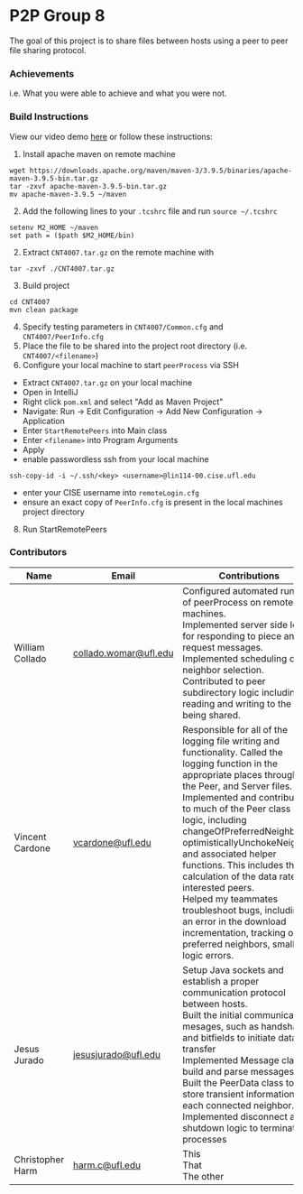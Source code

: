 # P2P Group 8

The goal of this project is to share files between hosts using a peer to peer file sharing protocol.

### Achievements
i.e. What you were able to achieve and what you were not.
### Build Instructions
View our video demo [here](youtube.com) or follow these instructions:
1. Install apache maven on remote machine
```
wget https://downloads.apache.org/maven/maven-3/3.9.5/binaries/apache-maven-3.9.5-bin.tar.gz
tar -zxvf apache-maven-3.9.5-bin.tar.gz
mv apache-maven-3.9.5 ~/maven
```
2. Add the following lines to your `.tcshrc` file and run `source ~/.tcshrc`
```
setenv M2_HOME ~/maven
set path = ($path $M2_HOME/bin)
```
2. Extract `CNT4007.tar.gz` on the remote machine with
```
tar -zxvf ./CNT4007.tar.gz
```
3. Build project
```
cd CNT4007
mvn clean package
```
4. Specify testing parameters in `CNT4007/Common.cfg` and `CNT4007/PeerInfo.cfg`
5. Place the file to be shared into the project root directory (i.e. `CNT4007/<filename>`)
6. Configure your local machine to start `peerProcess` via SSH
- Extract `CNT4007.tar.gz` on your local machine
- Open in IntelliJ
- Right click `pom.xml` and select "Add as Maven Project"
- Navigate: Run -> Edit Configuration -> Add New Configuration -> Application
- Enter `StartRemotePeers` into Main class
- Enter `<filename>` into Program Arguments
- Apply
- enable passwordless ssh from your local machine
```
ssh-copy-id -i ~/.ssh/<key> <username>@lin114-00.cise.ufl.edu
```
- enter your CISE username into `remoteLogin.cfg`
- ensure an exact copy of `PeerInfo.cfg` is present in the local machines project directory
8. Run StartRemotePeers

### Contributors
| Name              | Email                   | Contributions                                                                                                                                                                                                                                                                                                                                                                                                                                                                                                                                                      |
|-------------------|-------------------------|--------------------------------------------------------------------------------------------------------------------------------------------------------------------------------------------------------------------------------------------------------------------------------------------------------------------------------------------------------------------------------------------------------------------------------------------------------------------------------------------------------------------------------------------------------------------|
| William Collado  | collado.womar@ufl.edu   | Configured automated running of peerProcess on remote machines.<br/>Implemented server side logic for responding to piece and request messages.<br/>Implemented scheduling of neighbor selection.<br/>Contributed to peer subdirectory logic including reading and writing to the file being shared.<br/>                                                                                                                                                                                                                                                          |
| Vincent Cardone   | vcardone@ufl.edu        | Responsible for all of the logging file writing and functionality. Called the logging function in the appropriate places throughout the Peer, and Server files.<br/>Implemented and contributed to much of the Peer class logic, including changeOfPreferredNeighbors, optimisticallyUnchokeNeighbor and associated helper functions. This includes the calculation of the data rate for interested peers.<br/>Helped my teammates troubleshoot bugs, including an error in the download incrementation, tracking of preferred neighbors, small logic errors.<br/> |
| Jesus Jurado      | jesusjurado@ufl.edu     | Setup Java sockets and establish a proper communication protocol between hosts.<br/>Built the initial communication mesages, such as handshakes and bitfields to initiate data transfer<br/>Implemented Message class to build and parse messages<br/>Built the PeerData class to store transient information for each connected neighbor.<br/>Implemented disconnect and shutdown logic to terminate processes                                                                                                                                                    |
| Christopher Harm  | harm.c@ufl.edu          | This<br/>That<br/>The other<br/>                                                                                                                                                                                                                                                                                                                                                                                                                                                                                                                                   |

